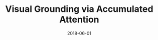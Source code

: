 ---
title: "Visual Grounding via Accumulated Attention"
collection: conferences_main
permalink: /publication/Visual
date: 2018-06-01
venue: "CVPR"
city: 
state: ""
thumbnail: "Visual.png"
teaser : 
authors: "Chaorui Deng, Qi Wu, Qingyao Wu, Fuyuan Hu, Fan Lyu, Mingkui Tan"
bibtex: Visual.txt
uri: Visual.pdf
arxiv: 
project: 
source:
poster: 
data:
---